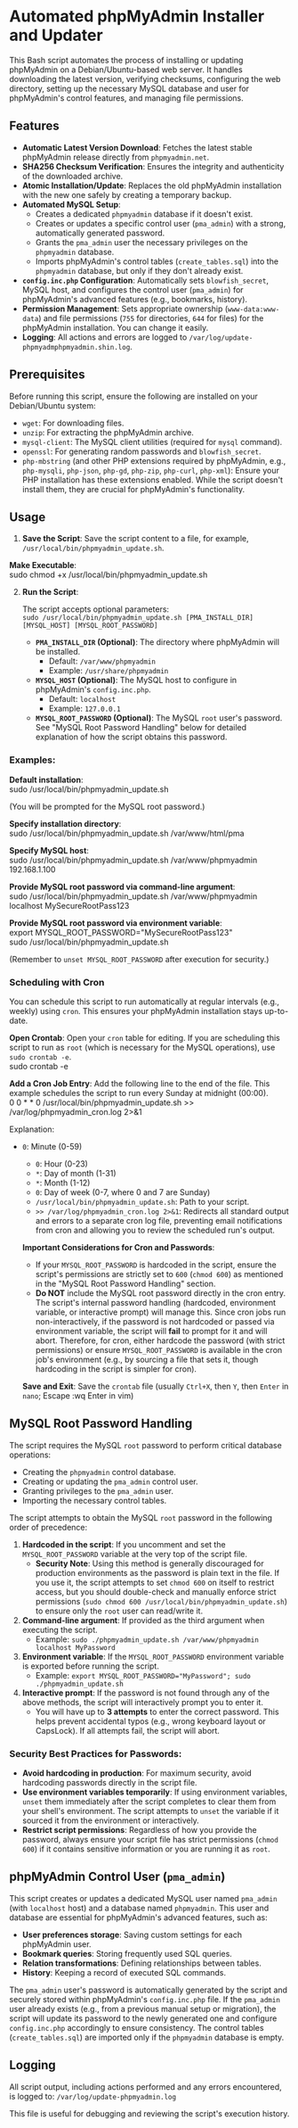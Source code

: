 # **Automated phpMyAdmin Installer and Updater**

This Bash script automates the process of installing or updating phpMyAdmin on a Debian/Ubuntu-based web server. It handles downloading the latest version, verifying checksums, configuring the web directory, setting up the necessary MySQL database and user for phpMyAdmin's control features, and managing file permissions.

## **Features**

* **Automatic Latest Version Download**: Fetches the latest stable phpMyAdmin release directly from `phpmyadmin.net`.  
* **SHA256 Checksum Verification**: Ensures the integrity and authenticity of the downloaded archive.  
* **Atomic Installation/Update**: Replaces the old phpMyAdmin installation with the new one safely by creating a temporary backup.  
* **Automated MySQL Setup**:  
  * Creates a dedicated `phpmyadmin` database if it doesn't exist.  
  * Creates or updates a specific control user (`pma_admin`) with a strong, automatically generated password.  
  * Grants the `pma_admin` user the necessary privileges on the `phpmyadmin` database.  
  * Imports phpMyAdmin's control tables (`create_tables.sql`) into the `phpmyadmin` database, but only if they don't already exist.  
* **`config.inc.php` Configuration**: Automatically sets `blowfish_secret`, MySQL host, and configures the control user (`pma_admin`) for phpMyAdmin's advanced features (e.g., bookmarks, history).  
* **Permission Management**: Sets appropriate ownership (`www-data:www-data`) and file permissions (`755` for directories, `644` for files) for the phpMyAdmin installation.  You can change it easily.
* **Logging**: All actions and errors are logged to `/var/log/update-phpmyadmphpmyadmin.shin.log`.

## **Prerequisites**

Before running this script, ensure the following are installed on your Debian/Ubuntu system:

* `wget`: For downloading files.  
* `unzip`: For extracting the phpMyAdmin archive.  
* `mysql-client`: The MySQL client utilities (required for `mysql` command).  
* `openssl`: For generating random passwords and `blowfish_secret`.  
* `php-mbstring` (and other PHP extensions required by phpMyAdmin, e.g., `php-mysqli`, `php-json`, `php-gd`, `php-zip`, `php-curl`, `php-xml`): Ensure your PHP installation has these extensions enabled. While the script doesn't install them, they are crucial for phpMyAdmin's functionality.

## **Usage**

1. **Save the Script**: Save the script content to a file, for example, `/usr/local/bin/phpmyadmin_update.sh`.

**Make Executable**:  
sudo chmod \+x /usr/local/bin/phpmyadmin_update.sh

2. **Run the Script**:
   
   The script accepts optional parameters:  
   `sudo /usr/local/bin/phpmyadmin_update.sh [PMA_INSTALL_DIR] [MYSQL_HOST] [MYSQL_ROOT_PASSWORD]`

   * **`PMA_INSTALL_DIR` (Optional)**: The directory where phpMyAdmin will be installed.  
     * Default: `/var/www/phpmyadmin`  
     * Example: `/usr/share/phpmyadmin`  
   * **`MYSQL_HOST` (Optional)**: The MySQL host to configure in phpMyAdmin's `config.inc.php`.  
     * Default: `localhost`  
     * Example: `127.0.0.1`  
   * **`MYSQL_ROOT_PASSWORD` (Optional)**: The MySQL `root` user's password. See "MySQL Root Password Handling" below for detailed explanation of how the script obtains this password.

### **Examples:**

**Default installation**:  
sudo /usr/local/bin/phpmyadmin_update.sh

(You will be prompted for the MySQL root password.)

**Specify installation directory**:  
sudo /usr/local/bin/phpmyadmin_update.sh /var/www/html/pma

**Specify MySQL host**:  
sudo /usr/local/bin/phpmyadmin_update.sh /var/www/phpmyadmin 192.168.1.100

**Provide MySQL root password via command-line argument**:  
sudo /usr/local/bin/phpmyadmin_update.sh /var/www/phpmyadmin localhost MySecureRootPass123

**Provide MySQL root password via environment variable**:  
export MYSQL\_ROOT\_PASSWORD="MySecureRootPass123"  
sudo /usr/local/bin/phpmyadmin_update.sh

(Remember to `unset MYSQL_ROOT_PASSWORD` after execution for security.)

### **Scheduling with Cron**

You can schedule this script to run automatically at regular intervals (e.g., weekly) using `cron`. This ensures your phpMyAdmin installation stays up-to-date.

**Open Crontab**: Open your `cron` table for editing. If you are scheduling this script to run as `root` (which is necessary for the MySQL operations), use `sudo crontab -e`.  
sudo crontab \-e

**Add a Cron Job Entry**: Add the following line to the end of the file. This example schedules the script to run every Sunday at midnight (00:00).  
0 0 \* \* 0 /usr/local/bin/phpmyadmin_update.sh \>\> /var/log/phpmyadmin\_cron.log 2\>&1

Explanation:

* `0`: Minute (0-59)  
  * `0`: Hour (0-23)  
  * `*`: Day of month (1-31)  
  * `*`: Month (1-12)  
  * `0`: Day of week (0-7, where 0 and 7 are Sunday)  
  * `/usr/local/bin/phpmyadmin_update.sh`: Path to your script.  
  * `>> /var/log/phpmyadmin_cron.log 2>&1`: Redirects all standard output and errors to a separate cron log file, preventing email notifications from cron and allowing you to review the scheduled run's output.

  **Important Considerations for Cron and Passwords**:

  * If your `MYSQL_ROOT_PASSWORD` is hardcoded in the script, ensure the script's permissions are strictly set to `600` (`chmod 600`) as mentioned in the "MySQL Root Password Handling" section.  
  * **Do NOT** include the MySQL root password directly in the cron entry. The script's internal password handling (hardcoded, environment variable, or interactive prompt) will manage this. Since cron jobs run non-interactively, if the password is not hardcoded or passed via environment variable, the script will **fail** to prompt for it and will abort. Therefore, for cron, either hardcode the password (with strict permissions) or ensure `MYSQL_ROOT_PASSWORD` is available in the cron job's environment (e.g., by sourcing a file that sets it, though hardcoding in the script is simpler for cron).

  **Save and Exit**: Save the `crontab` file (usually `Ctrl+X`, then `Y`, then `Enter` in `nano`; Escape :wq Enter in vim)

## **MySQL Root Password Handling**

The script requires the MySQL `root` password to perform critical database operations:

* Creating the `phpmyadmin` control database.  
* Creating or updating the `pma_admin` control user.  
* Granting privileges to the `pma_admin` user.  
* Importing the necessary control tables.

The script attempts to obtain the MySQL `root` password in the following order of precedence:

1. **Hardcoded in the script**: If you uncomment and set the `MYSQL_ROOT_PASSWORD` variable at the very top of the script file.  
   * **Security Note**: Using this method is generally discouraged for production environments as the password is plain text in the file. If you use it, the script attempts to set `chmod 600` on itself to restrict access, but you should double-check and manually enforce strict permissions (`sudo chmod 600 /usr/local/bin/phpmyadmin_update.sh`) to ensure only the `root` user can read/write it.  
2. **Command-line argument**: If provided as the third argument when executing the script.  
   * Example: `sudo ./phpmyadmin_update.sh /var/www/phpmyadmin localhost MyPassword`  
3. **Environment variable**: If the `MYSQL_ROOT_PASSWORD` environment variable is exported before running the script.  
   * Example: `export MYSQL_ROOT_PASSWORD="MyPassword"; sudo ./phpmyadmin_update.sh`  
4. **Interactive prompt**: If the password is not found through any of the above methods, the script will interactively prompt you to enter it.  
   * You will have up to **3 attempts** to enter the correct password. This helps prevent accidental typos (e.g., wrong keyboard layout or CapsLock). If all attempts fail, the script will abort.

### **Security Best Practices for Passwords:**

* **Avoid hardcoding in production**: For maximum security, avoid hardcoding passwords directly in the script file.  
* **Use environment variables temporarily**: If using environment variables, `unset` them immediately after the script completes to clear them from your shell's environment. The script attempts to `unset` the variable if it sourced it from the environment or interactively.  
* **Restrict script permissions**: Regardless of how you provide the password, always ensure your script file has strict permissions (`chmod 600`) if it contains sensitive information or you are running it as `root`.

## **phpMyAdmin Control User (`pma_admin`)**

This script creates or updates a dedicated MySQL user named `pma_admin` (with `localhost` host) and a database named `phpmyadmin`. This user and database are essential for phpMyAdmin's advanced features, such as:

* **User preferences storage**: Saving custom settings for each phpMyAdmin user.  
* **Bookmark queries**: Storing frequently used SQL queries.  
* **Relation transformations**: Defining relationships between tables.  
* **History**: Keeping a record of executed SQL commands.

The `pma_admin` user's password is automatically generated by the script and securely stored within phpMyAdmin's `config.inc.php` file. If the `pma_admin` user already exists (e.g., from a previous manual setup or migration), the script will update its password to the newly generated one and configure `config.inc.php` accordingly to ensure consistency. The control tables (`create_tables.sql`) are imported only if the `phpmyadmin` database is empty.

## **Logging**

All script output, including actions performed and any errors encountered, is logged to: `/var/log/update-phpmyadmin.log`

This file is useful for debugging and reviewing the script's execution history.
